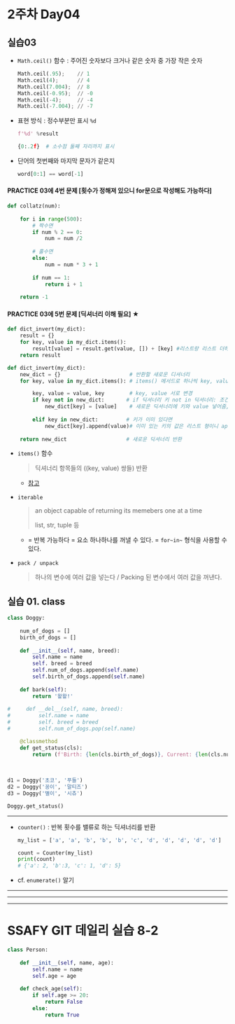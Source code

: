 # 2주차 Day04



## 실습03

- `Math.ceil()` 함수 : 주어진 숫자보다 크거나 같은 숫자 중 가장 작은 숫자

  ```python
  Math.ceil(.95);    // 1
  Math.ceil(4);      // 4
  Math.ceil(7.004);  // 8
  Math.ceil(-0.95);  // -0
  Math.ceil(-4);     // -4
  Math.ceil(-7.004); // -7
  ```

  

- 표현 방식 : 정수부분만 표시 `%d` 

  ```python
  f'%d' %result 
  
  {0:.2f}  # 소수점 둘째 자리까지 표시
  ```

  

- 단어의 첫번째와 마지막 문자가 같은지

  ```python
  word[0:1] == word[-1]
  ```



#### PRACTICE 03에 4번 문제 [횟수가 정해져 있으니 for문으로 작성해도 가능하다]

```python
def collatz(num):
    
    for i in range(500):
        # 짝수면
        if num % 2 == 0:
            num = num /2 
            
        # 홀수면
        else:
            num = num * 3 + 1
            
        if num == 1:
            return i + 1
            
    return -1
```



#### PRACTICE 03에 5번 문제 [딕셔너리 이해 필요] ★

```PYTHON
def dict_invert(my_dict):
    result = {}
    for key, value in my_dict.items():
        result[value] = result.get(value, []) + [key] #리스트랑 리스트 더하면 합쳐진다.
    return result
```

```python
def dict_invert(my_dict):
    new_dict = {}                      # 반환할 새로운 디셔너리 
    for key, value in my_dict.items(): # items() 메서드로 하나씩 key, value 접근 

        key, value = value, key        # key, value 서로 변경
        if key not in new_dict:       # if 딕셔너리 키 not in 딕셔너리: 조건문, 키가 없다면 
            new_dict[key] = [value]    # 새로운 딕셔너리에 키와 value 넣어줌,value는 리스트 형
        
        elif key in new_dict:         # 키가 이미 있다면 
            new_dict[key].append(value)# 이미 있는 키의 값은 리스트 형이니 append해준다.
        
    return new_dict                   # 새로운 딕셔너리 반환
```



- `items()` 함수

  > 딕셔너리 항목들의 ((key, value) 쌍들) 반환

  - [참고](https://docs.python.org/ko/3.9/library/stdtypes.html#dict.items)



- `iterable` 

  >an object capable of returning its memebers one at a time
  >
  >list, str, tuple 등

  - = 반복 가능하다 = 요소 하나하나를 꺼낼 수 있다. = `for~in~` 형식을 사용할 수 있다.



- `pack / unpack`

  > 하나의 변수에 여러 값을 넣는다  / Packing 된 변수에서 여러 값을 꺼낸다.





## 실습 01. class

```python
class Doggy:
    
    num_of_dogs = []
    birth_of_dogs = []
    
    def __init__(self, name, breed):
        self.name = name
        self. breed = breed
        self.num_of_dogs.append(self.name)
        self.birth_of_dogs.append(self.name)
        
    def bark(self):
        return '왈왈!'
    
#     def __del__(self, name, breed):
#         self.name = name
#         self. breed = breed
#         self.num_of_dogs.pop(self.name)

    @classmethod
    def get_status(cls):        
        return (f'Birth: {len(cls.birth_of_dogs)}, Current: {len(cls.num_of_dogs)}')
       
        
        
d1 = Doggy('초코', '푸들')
d2 = Doggy('꽁이', '말티즈')
d3 = Doggy('별이', '시츄')

Doggy.get_status()
```







---



- `counter()` : 반복 횟수를 밸류로 하는 딕셔너리를 반환

  ```python
  my_list = ['a', 'a', 'b', 'b', 'b', 'c', 'd', 'd', 'd', 'd', 'd']
  
  count = Counter(my_list)
  print(count)
  # {'a': 2, 'b':3, 'c': 1, 'd': 5}
  ```

  

- cf. `enumerate()` 알기



---

---

---



# SSAFY GIT 데일리 실습 8-2 

```python
class Person:
    
    def __init__(self, name, age):
        self.name = name
        self.age = age
    
    def check_age(self):
        if self.age >= 20:
            return False
        else:
            return True
```

